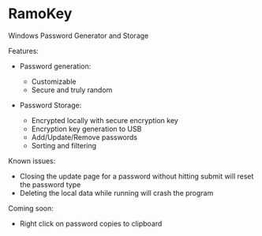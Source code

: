 # RamoKey
Windows Password Generator and Storage

Features:
* Password generation:
  * Customizable
  * Secure and truly random
  
* Password Storage:
  * Encrypted locally with secure encryption key
  * Encryption key generation to USB
  * Add/Update/Remove passwords
  * Sorting and filtering
  
Known issues:
* Closing the update page for a password without hitting submit will reset the password type
* Deleting the local data while running will crash the program
  
Coming soon:
* Right click on password copies to clipboard
  
